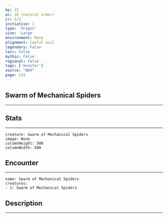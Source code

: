 ```yaml
---
hp: 22
ac: 18 (natural armor)
cr: 1/2
initiative: 1
type: 'dragon'    
size: 'Large'
environment: None
alignment: lawful evil
legendary: False
lair: False
mythic: False
regional: False
tags: ['monster']
source: "WDH"
page: 143
---
```


## Swarm of Mechanical Spiders
---



## Stats
---

```statblock
creature: Swarm of Mechanical Spiders
image: None
columnHeight: 500
columnWidth: 500
```

## Encounter
---

```encounter-table
name: Swarm of Mechanical Spiders
creatures:
- 1: Swarm of Mechanical Spiders
```

## Description
---




